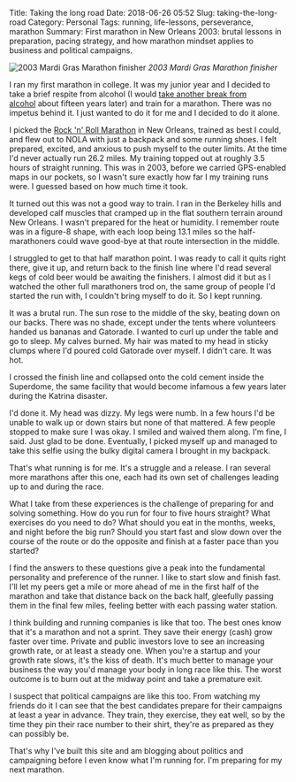 Title: Taking the long road
Date: 2018-06-26 05:52
Slug: taking-the-long-road
Category: Personal
Tags: running, life-lessons, perseverance, marathon
Summary: First marathon in New Orleans 2003: brutal lessons in preparation, pacing strategy, and how marathon mindset applies to business and political campaigns.

![2003 Mardi Gras Marathon finisher]({static}/images/march-128_orig.jpg)
*2003 Mardi Gras Marathon finisher*

I ran my first marathon in college. It was my junior year and I decided to take a brief respite from alcohol (I would [take another break from alcohol](https://medium.com/@rbucks/the-highs-and-lows-of-3-months-with-no-alcohol-1edebe724036) about fifteen years later) and train for a marathon. There was no impetus behind it. I just wanted to do it for me and I decided to do it alone.

I picked the [Rock 'n' Roll Marathon](http://www.runrocknroll.com/new-orleans/) in New Orleans, trained as best I could, and flew out to NOLA with just a backpack and some running shoes. I felt prepared, excited, and anxious to push myself to the outer limits. At the time I'd never actually run 26.2 miles. My training topped out at roughly 3.5 hours of straight running. This was in 2003, before we carried GPS-enabled maps in our pockets, so I wasn't sure exactly how far I my training runs were. I guessed based on how much time it took.

It turned out this was not a good way to train. I ran in the Berkeley hills and developed calf muscles that cramped up in the flat southern terrain around New Orleans. I wasn't prepared for the heat or humidity. I remember route was in a figure-8 shape, with each loop being 13.1 miles so the half-marathoners could wave good-bye at that route intersection in the middle.

I struggled to get to that half marathon point. I was ready to call it quits right there, give it up, and return back to the finish line where I'd read several kegs of cold beer would be awaiting the finishers. I almost did it but as I watched the other full marathoners trod on, the same group of people I'd started the run with, I couldn't bring myself to do it. So I kept running.

It was a brutal run. The sun rose to the middle of the sky, beating down on our backs. There was no shade, except under the tents where volunteers handed us bananas and Gatorade. I wanted to curl up under the table and go to sleep. My calves burned. My hair was mated to my head in sticky clumps where I'd poured cold Gatorade over myself. I didn't care. It was hot.

I crossed the finish line and collapsed onto the cold cement inside the Superdome, the same facility that would become infamous a few years later during the Katrina disaster.

I'd done it. My head was dizzy. My legs were numb. In a few hours I'd be unable to walk up or down stairs but none of that mattered. A few people stopped to make sure I was okay. I smiled and waived them along. I'm fine, I said. Just glad to be done. Eventually, I picked myself up and managed to take this selfie using the bulky digital camera I brought in my backpack.

That's what running is for me. It's a struggle and a release. I ran several more marathons after this one, each had its own set of challenges leading up to and during the race.

What I take from these experiences is the challenge of preparing for and solving something. How do you run for four to five hours straight? What exercises do you need to do? What should you eat in the months, weeks, and night before the big run? Should you start fast and slow down over the course of the route or do the opposite and finish at a faster pace than you started? 

I find the answers to these questions give a peak into the fundamental personality and preference of the runner. I like to start slow and finish fast. I'll let my peers get a mile or more ahead of me in the first half of the marathon and take that distance back on the back half, gleefully passing them in the final few miles, feeling better with each passing water station. 

I think building and running companies is like that too. The best ones know that it's a marathon and not a sprint. They save their energy (cash) grow faster over time. Private and public investors love to see an increasing growth rate, or at least a steady one. When you're a startup and your growth rate slows, it's the kiss of death. It's much better to manage your business the way you'd manage your body in long race like this. The worst outcome is to burn out at the midway point and take a premature exit. 

I suspect that political campaigns are like this too. From watching my friends do it I can see that the best candidates prepare for their campaigns at least a year in advance. They train, they exercise, they eat well, so by the time they pin their race number to their shirt, they're as prepared as they can possibly be. 

That's why I've built this site and am blogging about politics and campaigning before I even know what I'm running for. I'm preparing for my next marathon.